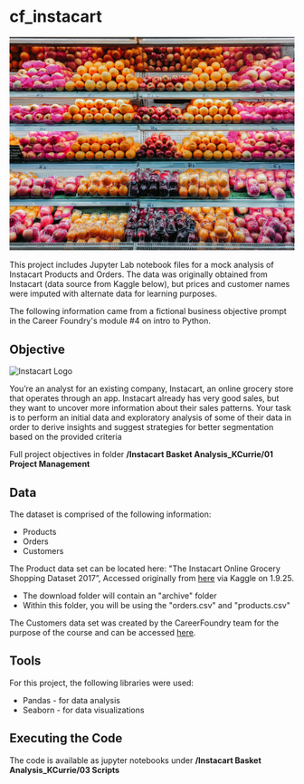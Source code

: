 # cf_instacart
![Produce section of grocery store](assets/ic_groceries.jpg)

This project includes Jupyter Lab notebook files for a mock analysis of Instacart Products and Orders. The data was originally obtained from Instacart (data source from Kaggle below), but prices and customer names were imputed with alternate data for learning purposes.

The following information came from a fictional business objective prompt in the Career Foundry's module #4 on intro to Python. 



## Objective

![Instacart Logo](https://www.instacart.com/assets/beetstrap/brand/2022/instacart-logo-color-6678cb82d531f8910d5ba270a11a7e9b56fc261371bda42ea7a5abeff3492e1c.svg)


You’re an analyst for an existing company, Instacart, an online grocery store
that operates through an app. Instacart already has very good sales, but they
want to uncover more information about their sales patterns. Your task is to
perform an initial data and exploratory analysis of some of their data in order
to derive insights and suggest strategies for better segmentation based on
the provided criteria

Full project objectives in folder **/Instacart Basket Analysis_KCurrie/01 Project Management**

## Data
The dataset is comprised of the following information:

  - Products
  - Orders
  - Customers

The Product data set can be located here: "The Instacart Online Grocery Shopping Dataset 2017”, Accessed originally from [here](https://www.kaggle.com/datasets/psparks/instacart-market-basket-analysis?resource=download) via Kaggle on 1.9.25.
 - The download folder will contain an "archive" folder
 - Within this folder, you will be using the "orders.csv" and "products.csv"

The Customers data set was created by the CareerFoundry team for the purpose of the course and can be accessed [here](assets/customers.zip).


## Tools

For this project, the following libraries were used:

- Pandas - for data analysis
- Seaborn - for data visualizations

## Executing the Code
The code is available as jupyter notebooks under **/Instacart Basket Analysis_KCurrie/03 Scripts**


